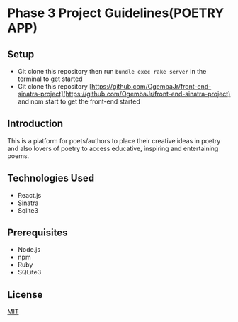 # Phase 3 Project Guidelines(POETRY APP)

## Setup

- Git clone this repository then run ```bundle exec rake server```  in the terminal to get started
- Git clone this repository [https://github.com/OgembaJr/front-end-sinatra-project](https://github.com/OgembaJr/front-end-sinatra-project) and npm start to get the front-end started

## Introduction

This is a platform for poets/authors to place their creative ideas in poetry and also lovers of poetry to access educative, inspiring and entertaining poems.

## Technologies Used
- React.js
- Sinatra
- Sqlite3

## Prerequisites
 - Node.js
 - npm
 - Ruby
 - SQLite3


## License

[MIT](https://choosealicense.com/licenses/mit/)
